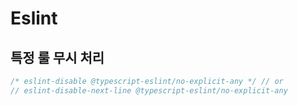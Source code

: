 # Eslint

## 특정 룰 무시 처리
```ts
/* eslint-disable @typescript-eslint/no-explicit-any */ // or
// eslint-disable-next-line @typescript-eslint/no-explicit-any
```
